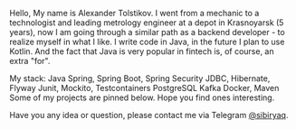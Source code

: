 Hello,
My name is Alexander Tolstikov. I went from a mechanic to a technologist and leading metrology engineer at a depot in Krasnoyarsk (5 years), now I am going through a similar path as a backend developer - to realize myself in what I like.
I write code in Java, in the future I plan to use Kotlin. And the fact that Java is very popular in fintech is, of course, an extra "for".

My stack:
Java
Spring, Spring Boot, Spring Security
JDBC, Hibernate, Flyway
Junit, Mockito, Testcontainers
PostgreSQL
Kafka
Docker, Maven
Some of my projects are pinned below. Hope you find ones interesting.

Have you any idea or question, please contact me via Telegram [@sibiryaq](https://t.me/sibiryaq).


